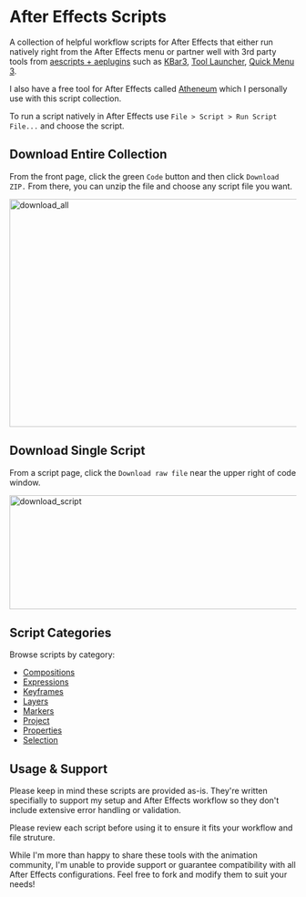 # After Effects Scripts

A collection of helpful workflow scripts for After Effects that either run natively right from the After Effects menu or partner well with 3rd party tools from [aescripts + aeplugins](https://aescripts.com/) such as [KBar3](https://aescripts.com/kbar/), [Tool Launcher](https://aescripts.com/tool-launcher/), [Quick Menu 3](https://aescripts.com/quick-menu/).

I also have a free tool for After Effects called [Atheneum](https://github.com/kyletmartinez/atheneum-for-after-effects) which I personally use with this script collection.

To run a script natively in After Effects use `File > Script > Run Script File...` and choose the script.

## Download Entire Collection

From the front page, click the green `Code` button and then click `Download ZIP.` From there, you can unzip the file and choose any script file you want.

<img width="896" height="400" alt="download_all" src="https://github.com/user-attachments/assets/8b5a13ea-6313-4e86-9e47-87a5b1dfdd12" />

## Download Single Script

From a script page, click the `Download raw file` near the upper right of code window.

<img width="896" height="200" alt="download_script" src="https://github.com/user-attachments/assets/38f2006e-59af-4b8b-b379-84917c8e48bd" />

## Script Categories

Browse scripts by category:

- [Compositions](/Compositions)
- [Expressions](/Expressions)
- [Keyframes](/Keyframes)
- [Layers](/Layers)
- [Markers](/Markers)
- [Project](/Project)
- [Properties](/Properties)
- [Selection](/Selection)

## Usage & Support

Please keep in mind these scripts are provided as-is. They're written specifially to support my setup and After Effects workflow so they don't include extensive error handling or validation.

Please review each script before using it to ensure it fits your workflow and file struture.

While I'm more than happy to share these tools with the animation community, I'm unable to provide support or guarantee compatibility with all After Effects configurations. Feel free to fork and modify them to suit your needs!
